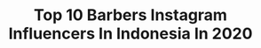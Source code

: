 ---
title: Top 10 Barbers Instagram Influencers In Indonesia In 2020
description: >-
  Find top barbers Instagram influencers in Indonesia in 2020. Most popular hashtags: #dirumahaja #rhinosquad #rhinoflex #thinkquality.
platform: Instagram
profiles:
  - username: "planecm"
    fullname: >-
      Claudio Martella
    location: "Indonesia"
    followers: 11792
    engagement: 1034
    commentsToLikes: 0.010967
    avatar: "https://scontent-lhr8-1.cdninstagram.com/v/t51.2885-19/s320x320/70985485_2772395932772540_7378134299855290368_n.jpg?_nc_ht=scontent-lhr8-1.cdninstagram.com&_nc_ohc=VTP506OYreYAX-lAP2k&oh=6df98a2efbdc2d5c4ab7ebba1fefd651&oe=5EB999B3"
    verified: false
    hashtags: "#officiallyschmid"
  - username: "tatangwibowo_"
    fullname: >-
      ᴛᴀᴛᴀɴɢ ᴡɪʙᴏᴡᴏ
    location: "Indonesia"
    followers: 9842
    engagement: 1224
    commentsToLikes: 0.020075
    avatar: "https://scontent-amt2-1.cdninstagram.com/v/t51.2885-19/s320x320/83308848_842138619561601_3286761707954765824_n.jpg?_nc_ht=scontent-amt2-1.cdninstagram.com&_nc_ohc=f0GVmW_gazkAX-r3YFi&oh=4b2a1069f832fb9e222f3fc541bb8248&oe=5EBBEBA7"
    verified: false
    hashtags: ""
  - username: "mensministry.barbershop"
    fullname: >-
      HAIRSTYLIST & HAIRCUT EXPERT
    location: "Indonesia"
    followers: 33086
    engagement: 181
    commentsToLikes: 0.015977
    avatar: "https://scontent-ams4-1.cdninstagram.com/v/t51.2885-19/s320x320/79821807_567164464120591_3704573536644366336_n.jpg?_nc_ht=scontent-ams4-1.cdninstagram.com&_nc_ohc=Kna7-aD0LHwAX-kU3Iv&oh=d5daebbc26482cce2ac256fa4f7c2735&oe=5EBAD4B6"
    verified: false
    hashtags: "#menterigunting, #fade, #style, #thebarberpost"
  - username: "fadelaustyn"
    fullname: >-
      A U S T Y N
    location: "Indonesia"
    followers: 34398
    engagement: 711
    commentsToLikes: 0.019285
    avatar: "https://scontent-lhr8-1.cdninstagram.com/v/t51.2885-19/s320x320/91576764_533772850879140_5854632597358903296_n.jpg?_nc_ht=scontent-lhr8-1.cdninstagram.com&_nc_ohc=Qbtk28_VIwIAX-Ajh1q&oh=52834436977e40c2dc46773d3ec88446&oe=5EBB5E80"
    verified: false
    hashtags: "#mazdakumala, #welovehonda, #hondajagoanku, #kelanakarin"
  - username: "willgoh_"
    fullname: >-
      Willgoh
    location: "Indonesia"
    followers: 20055
    engagement: 212
    commentsToLikes: 0.094554
    avatar: "https://scontent-lhr8-1.cdninstagram.com/v/t51.2885-19/s320x320/83698309_187932768936324_7445291679805865984_n.jpg?_nc_ht=scontent-lhr8-1.cdninstagram.com&_nc_ohc=NmjkLqpP9PkAX8FrnGv&oh=aa8541bec4a32c325c64d87f3060447c&oe=5EB99897"
    verified: false
    hashtags: "#makati, #lookbookindo, #traveller, #amigohabits"
  - username: "mafiaunggas.id"
    fullname: >-
      Mafia Unggas Indonesia
    location: "Indonesia"
    followers: 9228
    engagement: 629
    commentsToLikes: 0.001033
    avatar: "https://scontent-ssn1-1.cdninstagram.com/v/t51.2885-19/s320x320/72286299_626401107891669_312122806772957184_n.jpg?_nc_ht=scontent-ssn1-1.cdninstagram.com&_nc_ohc=0JW7WteUjP0AX-7aFcf&oh=a1ccd1a22ef76b3b2afae8fc98aa5103&oe=5EB0C9CC"
    verified: false
    hashtags: "#grandbulus, #motorlawas, #hondalawas, #pitungers"
  - username: "hairnerdsstudio"
    fullname: >-
      Hairnerds Studio
    location: "Indonesia"
    followers: 81493
    engagement: 473
    commentsToLikes: 0.017911
    avatar: "https://scontent-ams4-1.cdninstagram.com/v/t51.2885-19/s320x320/20482381_1932911383636763_1729744172329467904_a.jpg?_nc_ht=scontent-ams4-1.cdninstagram.com&_nc_ohc=F4lzJ8kKhWIAX9ykPdr&oh=51c45cea5a7b0ab05822302a190ce97a&oe=5EB205D0"
    verified: false
    hashtags: "#gatsbyimallready"
  - username: "richie_fm"
    fullname: >-
      Richie Family
    location: "Indonesia"
    followers: 104999
    engagement: 212
    commentsToLikes: 0.029229
    avatar: "https://scontent-amt2-1.cdninstagram.com/v/t51.2885-19/s320x320/72650598_541147449765699_3674087347676250112_n.jpg?_nc_ht=scontent-amt2-1.cdninstagram.com&_nc_ohc=gB0xdmNOrjoAX9dSn8R&oh=3a48be6e5bb5bbafa850632e19aa869a&oe=5EB525E9"
    verified: false
    hashtags: "#satubersatubersaudara, #vminutes, #fiversindonesia, #band"
  - username: "haijoel"
    fullname: >-
      JULE
    location: "Indonesia"
    followers: 66555
    engagement: 663
    commentsToLikes: 0.028987
    avatar: "https://scontent-lhr8-1.cdninstagram.com/v/t51.2885-19/s320x320/53695219_985829544943691_3505518582911991808_n.jpg?_nc_ht=scontent-lhr8-1.cdninstagram.com&_nc_ohc=I2CjYlzrG-UAX-8SQWp&oh=e1c8ed1bd79f3d640c397529dc5f0908&oe=5EBA7916"
    verified: false
    hashtags: "#dirumahaja, #barbershopbekasi, #trendrambut2020, #hairnerdsprofessional"
  - username: "rizki.xavier"
    fullname: >-
      I C 3
    location: "Indonesia"
    followers: 24855
    engagement: 3054
    commentsToLikes: 0.016095
    avatar: "https://scontent-lhr8-1.cdninstagram.com/v/t51.2885-19/s320x320/84338100_835022470303316_294084223302631424_n.jpg?_nc_ht=scontent-lhr8-1.cdninstagram.com&_nc_ohc=UmKgvaHo4L8AX9KdKQh&oh=5b347fe510bfa4733ab87043e70e0708&oe=5EB7E203"
    verified: false
    hashtags: "#cosmoxrhinoflex, #cosmo, #winner, #futsaljakarta"
---